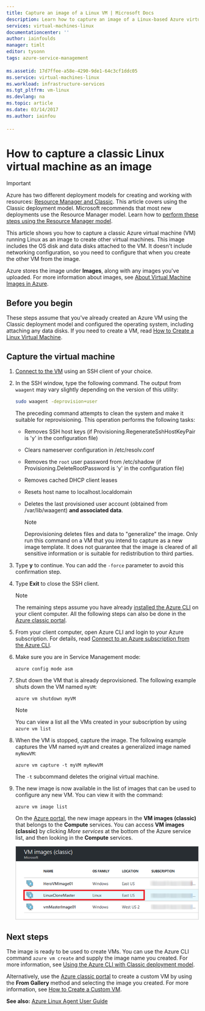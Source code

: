 ```yaml
---
title: Capture an image of a Linux VM | Microsoft Docs
description: Learn how to capture an image of a Linux-based Azure virtual machine (VM) created with the classic deployment model.
services: virtual-machines-linux
documentationcenter: ''
author: iainfoulds
manager: timlt
editor: tysonn
tags: azure-service-management

ms.assetid: 17d7ffee-a58e-4290-9de1-64c3cf1ddc05
ms.service: virtual-machines-linux
ms.workload: infrastructure-services
ms.tgt_pltfrm: vm-linux
ms.devlang: na
ms.topic: article
ms.date: 03/14/2017
ms.author: iainfou

---
```

# How to capture a classic Linux virtual machine as an image
> [!IMPORTANT]
> Azure has two different deployment models for creating and working with resources: [Resource Manager and Classic](../../../resource-manager-deployment-model.md). This article covers using the Classic deployment model. Microsoft recommends that most new deployments use the Resource Manager model. Learn how to [perform these steps using the Resource Manager model](../capture-image.md?toc=%2fazure%2fvirtual-machines%2flinux%2ftoc.json).

This article shows you how to capture a classic Azure virtual machine (VM) running Linux as an image to create other virtual machines. This image includes the OS disk and data disks attached to the VM. It doesn't include networking configuration, so you need to configure that when you create the other VM from the image.

Azure stores the image under **Images**, along with any images you've uploaded. For more information about images, see [About Virtual Machine Images in Azure][About Virtual Machine Images in Azure].

## Before you begin
These steps assume that you've already created an Azure VM using the Classic deployment model and configured the operating system, including attaching any data disks. If you need to create a VM, read [How to Create a Linux Virtual Machine][How to Create a Linux Virtual Machine].

## Capture the virtual machine
1. [Connect to the VM](../mac-create-ssh-keys.md?toc=%2fazure%2fvirtual-machines%2flinux%2ftoc.json) using an SSH client of your choice.
2. In the SSH window, type the following command. The output from `waagent` may vary slightly depending on the version of this utility:

    ```bash
    sudo waagent -deprovision+user
    ```

    The preceding command attempts to clean the system and make it suitable for reprovisioning. This operation performs the following tasks:

   * Removes SSH host keys (if Provisioning.RegenerateSshHostKeyPair is 'y' in the configuration file)
   * Clears nameserver configuration in /etc/resolv.conf
   * Removes the `root` user password from /etc/shadow (if Provisioning.DeleteRootPassword is 'y' in the configuration file)
   * Removes cached DHCP client leases
   * Resets host name to localhost.localdomain
   * Deletes the last provisioned user account (obtained from /var/lib/waagent) **and associated data**.

     > [!NOTE]
     > Deprovisioning deletes files and data to "generalize" the image. Only run this command on a VM that you intend to capture as a new image template. It does not guarantee that the image is cleared of all sensitive information or is suitable for redistribution to third parties.

3. Type **y** to continue. You can add the `-force` parameter to avoid this confirmation step.
4. Type **Exit** to close the SSH client.

   > [!NOTE]
   > The remaining steps assume you have already [installed the Azure CLI](../../../cli-install-nodejs.md) on your client computer. All the following steps can also be done in the [Azure classic portal][Azure classic portal].

5. From your client computer, open Azure CLI and login to your Azure subscription. For details, read [Connect to an Azure subscription from the Azure CLI](../../../xplat-cli-connect.md).
6. Make sure you are in Service Management mode:

    ```azurecli
    azure config mode asm
    ```

7. Shut down the VM that is already deprovisioned. The following example shuts down the VM named `myVM`:

    ```azurecli
    azure vm shutdown myVM
    ```

   > [!NOTE]
   > You can view a list all the VMs created in your subscription by using `azure vm list`

8. When the VM is stopped, capture the image. The following example captures the VM named `myVM` and creates a generalized image named `myNewVM`:

    ```azurecli
    azure vm capture -t myVM myNewVM
    ```

    The `-t` subcommand deletes the original virtual machine.

9. The new image is now available in the list of images that can be used to configure any new VM. You can view it with the command:

   ```azurecli
   azure vm image list
   ```

   On the [Azure portal](http://portal.azure.com), the new image appears in the **VM images (classic)** that belongs to the **Compute** services. You can access **VM images (classic)** by clicking _More services_ at the bottom of the Azure service list, and then looking in the **Compute** services.   

   ![Image capture successful](./media/capture-image/VMCapturedImageAvailable.png)

## Next steps
The image is ready to be used to create VMs. You can use the Azure CLI command `azure vm create` and supply the image name you created. For more information, see [Using the Azure CLI with Classic deployment model](https://docs.microsoft.com/cli/azure/get-started-with-az-cli2).

Alternatively, use the [Azure classic portal][Azure classic portal] to create a custom VM by using the **From Gallery** method and selecting the image you created. For more information, see [How to Create a Custom VM][How to Create a Custom Virtual Machine].

**See also:** [Azure Linux Agent User Guide](../agent-user-guide.md?toc=%2fazure%2fvirtual-machines%2flinux%2ftoc.json)

[Azure classic portal]:http://manage.windowsazure.com
[About Virtual Machine Images in Azure]:../../virtual-machines-linux-classic-about-images.md
[How to Create a Custom Virtual Machine]:create-custom.md
[How to Attach a Data Disk to a Virtual Machine]:attach-disk.md
[How to Create a Linux Virtual Machine]:create-custom.md
